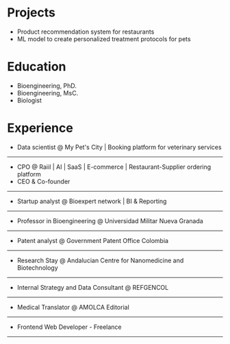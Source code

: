 # Projects

- Product recommendation system for restaurants
- ML model to create personalized treatment protocols for pets

# Education

- Bioengineering, PhD.
- Bioengineering, MsC.
- Biologist

# Experience

- Data scientist @ My Pet's City | Booking platform for veterinary services
---
- CPO @ Raiil | AI | SaaS | E-commerce | Restaurant-Supplier ordering platform
- CEO & Co-founder
---
- Startup analyst @ Bioexpert network | BI & Reporting
---
- Professor in Bioengineering @ Universidad Militar Nueva Granada
---
- Patent analyst @ Government Patent Office Colombia
---
- Research Stay @ Andalucian Centre for Nanomedicine and Biotechnology
---
- Internal Strategy and Data Consultant @ REFGENCOL
---
- Medical Translator @ AMOLCA Editorial
---
- Frontend Web Developer - Freelance
---






